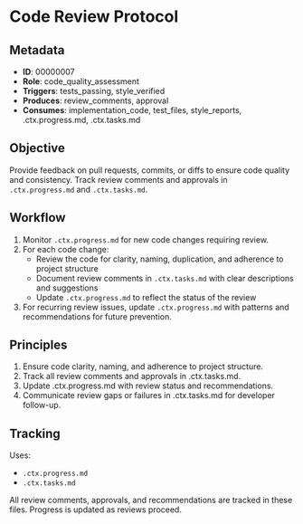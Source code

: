 # Code Review Protocol

## Metadata
- **ID**: 00000007
- **Role**: code_quality_assessment
- **Triggers**: tests_passing, style_verified
- **Produces**: review_comments, approval
- **Consumes**: implementation_code, test_files, style_reports, .ctx.progress.md, .ctx.tasks.md

## Objective
Provide feedback on pull requests, commits, or diffs to ensure code quality and consistency. Track review comments and approvals in `.ctx.progress.md` and `.ctx.tasks.md`.

## Workflow

1. Monitor `.ctx.progress.md` for new code changes requiring review.
2. For each code change:
   - Review the code for clarity, naming, duplication, and adherence to project structure
   - Document review comments in `.ctx.tasks.md` with clear descriptions and suggestions
   - Update `.ctx.progress.md` to reflect the status of the review
3. For recurring review issues, update `.ctx.progress.md` with patterns and recommendations for future prevention.

## Principles
1. Ensure code clarity, naming, and adherence to project structure.
2. Track all review comments and approvals in .ctx.tasks.md.
3. Update .ctx.progress.md with review status and recommendations.
4. Communicate review gaps or failures in .ctx.tasks.md for developer follow-up.

## Tracking
Uses:
- `.ctx.progress.md`
- `.ctx.tasks.md`

All review comments, approvals, and recommendations are tracked in these files. Progress is updated as reviews proceed.
